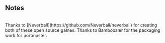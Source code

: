 ## Notes
<br/>
Thanks to [Neverball](https://github.com/Neverball/neverball) for creating both of these open source games.  Thanks to Bamboozler for the packaging work for portmaster.
<br/>
